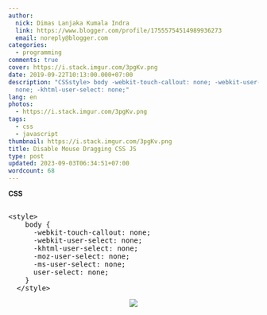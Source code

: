 ```yaml
---
author:
  nick: Dimas Lanjaka Kumala Indra
  link: https://www.blogger.com/profile/17555754514989936273
  email: noreply@blogger.com
categories:
  - programming
comments: true
cover: https://i.stack.imgur.com/3pgKv.png
date: 2019-09-22T10:13:00.000+07:00
description: "CSSstyle> body -webkit-touch-callout: none; -webkit-user-select:
  none; -khtml-user-select: none;"
lang: en
photos:
  - https://i.stack.imgur.com/3pgKv.png
tags:
  - css
  - javascript
thumbnail: https://i.stack.imgur.com/3pgKv.png
title: Disable Mouse Dragging CSS JS
type: post
updated: 2023-09-03T06:34:51+07:00
wordcount: 68
---
```


<div dir="ltr" style="text-align: left;" trbidi="on"><b>CSS</b><br><pre><br>&lt;style&gt;<br>    body {<br>      -webkit-touch-callout: none;<br>      -webkit-user-select: none;<br>      -khtml-user-select: none;<br>      -moz-user-select: none;<br>      -ms-user-select: none;<br>      user-select: none;<br>    }<br>  &lt;/style&gt;<br></pre><div class="separator" style="clear: both; text-align: center;"><a href="https://i.stack.imgur.com/3pgKv.png" imageanchor="1" style="margin-left: 1em; margin-right: 1em;" rel="noopener noreferer nofollow"><img border="0" src="https://i.stack.imgur.com/3pgKv.png" data-original-width="319" data-original-height="192"></a></div> </div>